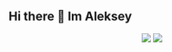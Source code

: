 ## Hi there 👋 Im Aleksey
<p align="center">
<img src="https://badges.pufler.dev/repos/sowwds"/>
<img src="https://badges.pufler.dev/commits/monthly/sowwds"/>

</p>
<!--
**sowwds/sowwds** is a ✨ _special_ ✨ repository because its `README.md` (this file) appears on your GitHub profile.

Here are some ideas to get you started:

- 🔭 I’m currently working on ...
- 🌱 I’m currently learning ...
- 👯 I’m looking to collaborate on ...
- 🤔 I’m looking for help with ...
- 💬 Ask me about ...
- 📫 How to reach me: ...
- 😄 Pronouns: ...
- ⚡ Fun fact: ...
-->
